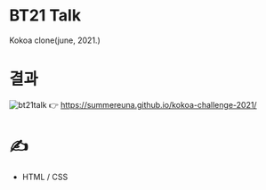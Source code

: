 # BT21 Talk

Kokoa clone(june, 2021.)

# 결과
![bt21talk](https://user-images.githubusercontent.com/58466648/154664384-3452a351-8333-43af-b9f8-94de27003327.gif)
👉 https://summereuna.github.io/kokoa-challenge-2021/

# ✍️
* HTML / CSS
